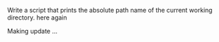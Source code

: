 
Write a script that prints the absolute path name of the current working directory.
here again

Making update ...
